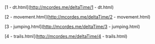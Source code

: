 [1 - dt.html](http://mcordes.me/deltaTime/1 - dt.html)

[2 - movement.html](http://mcordes.me/deltaTime/2 - movement.html)

[3 - jumping.html](http://mcordes.me/deltaTime/3 - jumping.html)

[4 - trails.html](http://mcordes.me/deltaTime/4 - trails.html)